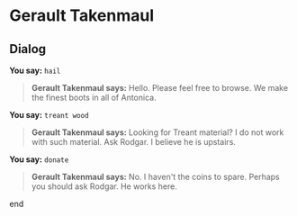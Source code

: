 # Gerault Takenmaul


## Dialog

**You say:** `hail`



>**Gerault Takenmaul says:** Hello.  Please feel free to browse.  We make the finest boots in all of Antonica.

**You say:** `treant wood`



>**Gerault Takenmaul says:** Looking for Treant material? I do not work with such material. Ask Rodgar. I believe he is upstairs.

**You say:** `donate`



>**Gerault Takenmaul says:** No. I haven't the coins to spare. Perhaps you should ask Rodgar. He works here.






end
